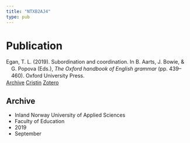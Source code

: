 ```yaml
---
title: "NTXB2AJ4"
type: pub
---
```

<h1>Publication</h1>
<article id="csl-bib-container-NTXB2AJ4" class="csl-bib-container">
  <div class="csl-bib-body" style="line-height: 1.35; padding-left: 1em; text-indent:-1em;">
  <div class="csl-entry">Egan, T. L. (2019). Subordination and coordination. In B. Aarts, J. Bowie, &amp; G. Popova (Eds.), <i>The Oxford handbook of English grammar</i> (pp. 439&#x2013;460). Oxford University Press.</div>
</div>
  <div class="csl-bib-buttons">
    <a href="#taxonomy-article-NTXB2AJ4" class="csl-bib-button">Archive</a>
    <a href="https://app.cristin.no/results/show.jsf?id=1726570" alt="Cristin URL" class="csl-bib-button">Cristin</a>
    <a href="http://zotero.org/groups/5402882/items/NTXB2AJ4" alt="Zotero URL" class="csl-bib-button">Zotero</a>
  </div>
  <div id="csl-bib-meta-container-NTXB2AJ4"></div>
</article>
<div id="csl-bib-meta-NTXB2AJ4" class="csl-bib-meta">
  <article id="taxonomy-article-NTXB2AJ4" class="taxonomy-article">
    <h1>Archive</h1>
    <ul>
      <li>Inland Norway University of Applied Sciences</li>
      <li>Faculty of Education</li>
      <li>2019</li>
      <li>September</li>
    </ul>
  </article>
</div>
